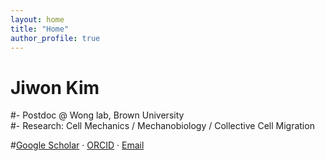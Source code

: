 ```yaml
---
layout: home
title: "Home"
author_profile: true
---
```


# Jiwon Kim

#- Postdoc @ Wong lab, Brown University  
#- Research: Cell Mechanics / Mechanobiology / Collective Cell Migration

#[Google Scholar](https://scholar.google.co.kr/citations?user=gdrZ_zYAAAAJ&hl=ko) · [ORCID](https://orcid.org/0000-0003-0787-2840) · [Email](mailto:jiwon_kim1@brown.edu)
